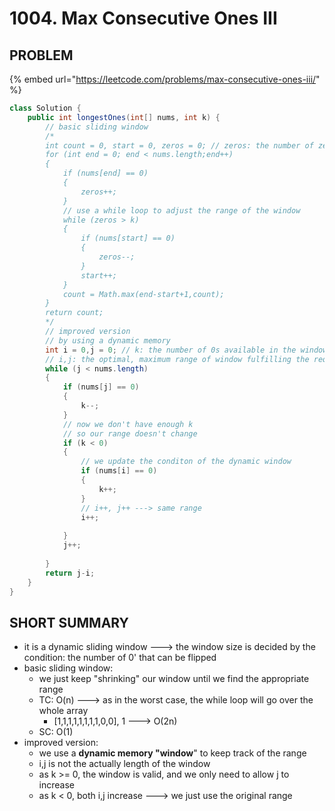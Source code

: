 # 1004. Max Consecutive Ones III

## PROBLEM

{% embed url="https://leetcode.com/problems/max-consecutive-ones-iii/" %}

```java
class Solution {
    public int longestOnes(int[] nums, int k) {
        // basic sliding window
        /*
        int count = 0, start = 0, zeros = 0; // zeros: the number of zeros in the window
        for (int end = 0; end < nums.length;end++)
        {
            if (nums[end] == 0)
            {
                zeros++;
            }
            // use a while loop to adjust the range of the window
            while (zeros > k)
            {
                if (nums[start] == 0)
                {
                    zeros--;
                }
                start++;
            }
            count = Math.max(end-start+1,count);
        }
        return count;
        */
        // improved version
        // by using a dynamic memory 
        int i = 0,j = 0; // k: the number of 0s available in the window
        // i,j: the optimal, maximum range of window fulfilling the requirement 
        while (j < nums.length)
        {
            if (nums[j] == 0)
            {
                k--;
            }
            // now we don't have enough k
            // so our range doesn't change
            if (k < 0)
            {
                // we update the conditon of the dynamic window
                if (nums[i] == 0)
                {
                    k++;
                }
                // i++, j++ ---> same range
                i++;
                
            }
            j++;
            
        }
        return j-i;
    }
}
```

## SHORT SUMMARY

* it is a dynamic sliding window ---> the window size is decided by the condition: the number of 0' that can be flipped
* basic sliding window:
  * we just keep "shrinking" our window until we find the appropriate range
  * TC: O(n) ---> as in the worst case, the while loop will go over the whole array
    * \[1,1,1,1,1,1,1,1,0,0], 1 ---> O(2n)
  * SC: O(1)
* improved version:
  * we use a **dynamic memory "window**" to keep track of the range
  * i,j is not the actually length of the window
  * as k >= 0, the window is valid, and we only need to allow j to increase
  * as k < 0, both i,j increase ---> we just use the original range
